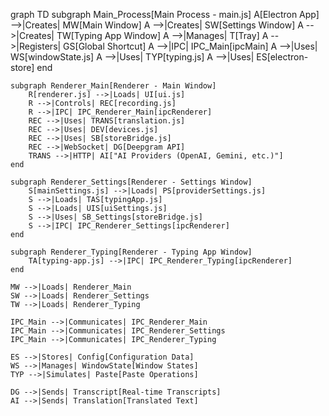 graph TD
    subgraph Main_Process[Main Process - main.js]
        A[Electron App] -->|Creates| MW[Main Window]
        A -->|Creates| SW[Settings Window]
        A -->|Creates| TW[Typing App Window]
        A -->|Manages| T[Tray]
        A -->|Registers| GS[Global Shortcut]
        A -->|IPC| IPC_Main[ipcMain]
        A -->|Uses| WS[windowState.js]
        A -->|Uses| TYP[typing.js]
        A -->|Uses| ES[electron-store]
    end

    subgraph Renderer_Main[Renderer - Main Window]
        R[renderer.js] -->|Loads| UI[ui.js]
        R -->|Controls| REC[recording.js]
        R -->|IPC| IPC_Renderer_Main[ipcRenderer]
        REC -->|Uses| TRANS[translation.js]
        REC -->|Uses| DEV[devices.js]
        REC -->|Uses| SB[storeBridge.js]
        REC -->|WebSocket| DG[Deepgram API]
        TRANS -->|HTTP| AI["AI Providers (OpenAI, Gemini, etc.)"]
    end

    subgraph Renderer_Settings[Renderer - Settings Window]
        S[mainSettings.js] -->|Loads| PS[providerSettings.js]
        S -->|Loads| TAS[typingApp.js]
        S -->|Loads| UIS[uiSettings.js]
        S -->|Uses| SB_Settings[storeBridge.js]
        S -->|IPC| IPC_Renderer_Settings[ipcRenderer]
    end

    subgraph Renderer_Typing[Renderer - Typing App Window]
        TA[typing-app.js] -->|IPC| IPC_Renderer_Typing[ipcRenderer]
    end

    MW -->|Loads| Renderer_Main
    SW -->|Loads| Renderer_Settings
    TW -->|Loads| Renderer_Typing

    IPC_Main -->|Communicates| IPC_Renderer_Main
    IPC_Main -->|Communicates| IPC_Renderer_Settings
    IPC_Main -->|Communicates| IPC_Renderer_Typing

    ES -->|Stores| Config[Configuration Data]
    WS -->|Manages| WindowState[Window States]
    TYP -->|Simulates| Paste[Paste Operations]

    DG -->|Sends| Transcript[Real-time Transcripts]
    AI -->|Sends| Translation[Translated Text]
